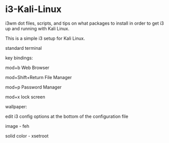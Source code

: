 # i3-Kali-Linux
i3wm dot files, scripts, and tips on what packages to install in order to get i3 up and running with Kali Linux.

This is a simple i3 setup for Kali Linux. 

standard terminal

key bindings:

mod+b  Web Browser

mod+Shift+Return  File Manager

mod+p  Password Manager

mod+x  lock screen


wallpaper:

edit i3 config options at the bottom of the configuration file

image - feh

solid color - xsetroot





